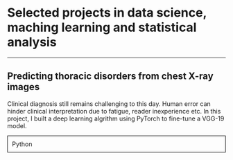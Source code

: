 # Selected projects in data science, maching learning and statistical analysis
---

## Predicting thoracic disorders from chest X-ray images
Clinical diagnosis still remains challenging to this day. Human error can hinder clinical interpretation due to fatigue, reader inexperience etc. In this project, I built a deep learning algrithm using PyTorch to fine-tune a VGG-19 model.
<div style="border: 1px solid black; padding: 10px;">
Python
</div>


